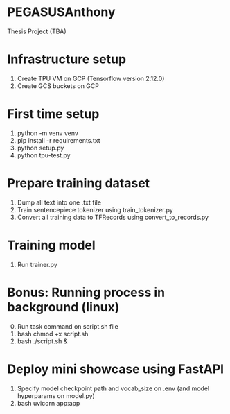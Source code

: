 # PEGASUSAnthony 
Thesis Project (TBA)

# Infrastructure setup
1. Create TPU VM on GCP (Tensorflow version 2.12.0)
2. Create GCS buckets on GCP

# First time setup
1. python -m venv venv
2. pip install -r requirements.txt
3. python setup.py
4. python tpu-test.py

# Prepare training dataset
1. Dump all text into one .txt file
2. Train sentencepiece tokenizer using train_tokenizer.py
3. Convert all training data to TFRecords using convert_to_records.py

# Training model
1. Run trainer.py

# Bonus: Running process in background (linux)
0. Run task command on script.sh file
1. bash chmod +x script.sh
2. bash ./script.sh &

# Deploy mini showcase using FastAPI
1. Specify model checkpoint path and vocab_size on .env (and model hyperparams on model.py)
2. bash uvicorn app:app
 